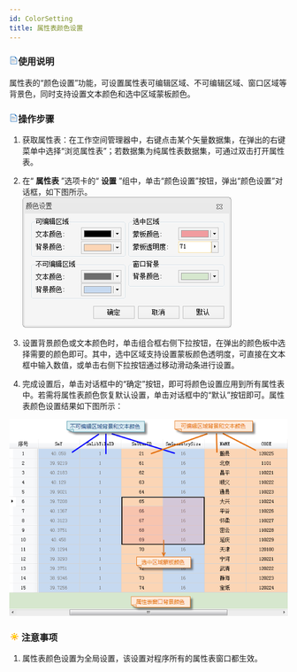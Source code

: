 ```yaml
---
id: ColorSetting
title: 属性表颜色设置
---
```

### ![](../../img/read.gif)使用说明

属性表的“颜色设置”功能，可设置属性表可编辑区域、不可编辑区域、窗口区域等背景色，同时支持设置文本颜色和选中区域蒙板颜色。

### ![](../../img/read.gif)操作步骤

  1. 获取属性表：在工作空间管理器中，右键点击某个矢量数据集，在弹出的右键菜单中选择“浏览属性表”；若数据集为纯属性表数据集，可通过双击打开属性表。
  2. 在“ **属性表** ”选项卡的“ **设置** ”组中，单击“颜色设置”按钮，弹出“颜色设置”对话框，如下图所示。
![](img/ColorSetting.png)  

  3. 设置背景颜色或文本颜色时，单击组合框右侧下拉按钮，在弹出的颜色板中选择需要的颜色即可。其中，选中区域支持设置蒙板颜色透明度，可直接在文本框中输入数值，或单击右侧下拉按钮通过移动滑动条进行设置。
  4. 完成设置后，单击对话框中的“确定”按钮，即可将颜色设置应用到所有属性表中。若需将属性表颜色恢复默认设置，单击对话框中的“默认”按钮即可。属性表颜色设置结果如下图所示：  
  
![](img/ColorSettingResult.png)  


### ![](../../img/note.png)注意事项

  1. 属性表颜色设置为全局设置，该设置对程序所有的属性表窗口都生效。

  




